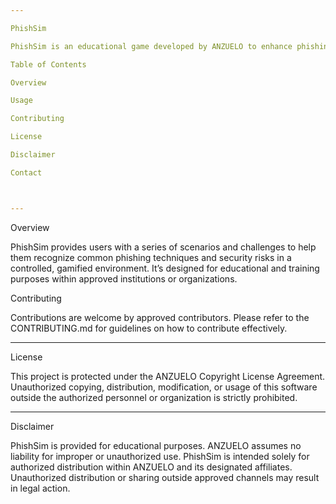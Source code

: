 ```yaml
---

PhishSim

PhishSim is an educational game developed by ANZUELO to enhance phishing awareness and improve digital security skills. This game aims to educate players on identifying phishing threats and safe online practices through interactive gameplay.

Table of Contents

Overview

Usage

Contributing

License

Disclaimer

Contact



---
```


Overview

PhishSim provides users with a series of scenarios and challenges to help them recognize common phishing techniques and security risks in a controlled, gamified environment. It’s designed for educational and training purposes within approved institutions or organizations.

Contributing

Contributions are welcome by approved contributors. Please refer to the CONTRIBUTING.md for guidelines on how to contribute effectively.


---

License

This project is protected under the ANZUELO Copyright License Agreement. Unauthorized copying, distribution, modification, or usage of this software outside the authorized personnel or organization is strictly prohibited.


---

Disclaimer

PhishSim is provided for educational purposes. ANZUELO assumes no liability for improper or unauthorized use. PhishSim is intended solely for authorized distribution within ANZUELO and its designated affiliates. Unauthorized distribution or sharing outside approved channels may result in legal action.

